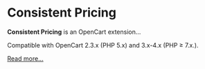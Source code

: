 # Consistent Pricing

**Consistent Pricing** is an OpenCart extension...

Compatible with OpenCart 2.3.x (PHP 5.x) and 3.x-4.x (PHP ≥ 7.x.).

[Read more...](./module)

